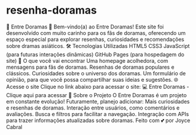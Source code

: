 # resenha-doramas
🌸 Entre Doramas 🌸
Bem-vindo(a) ao Entre Doramas!
Este site foi desenvolvido com muito carinho para os fãs de doramas, oferecendo um espaço especial para explorar resenhas, curiosidades e recomendações sobre dramas asiáticos.
🛠 Tecnologias Utilizadas
HTML5
CSS3
JavaScript (para futuras interações dinâmicas)
GitHub Pages (para hospedagem do site)
🚀 O que você vai encontrar
Uma homepage acolhedora, com mensagens para fãs de doramas.
Resenhas de doramas populares e clássicos.
Curiosidades sobre o universo dos doramas.
Um formulário de opinião, para que você possa compartilhar suas ideias e sugestões.
🌐 Acesse o site
Clique no link abaixo para acessar o site:
💻 Entre Doramas - Clique aqui para acessar
💖 Sobre o Projeto
O Entre Doramas é um projeto em constante evolução! Futuramente, planejo adicionar:
Mais curiosidades e resenhas de doramas.
Interação entre usuários, como comentários e avaliações.
Busca e filtros para facilitar a navegação.
Integração com APIs para trazer informações atualizadas sobre doramas.
Feito com 💕 por Joyce Cabral

